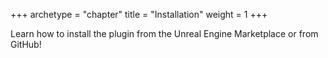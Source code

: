 +++
archetype = "chapter"
title = "Installation"
weight = 1
+++

Learn how to install the plugin from the Unreal Engine Marketplace or from GitHub!
